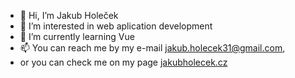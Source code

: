- 👋 Hi, I’m Jakub Holeček
- 👀 I’m interested in web aplication development
- 🌱 I’m currently learning Vue
- 📫 You can reach me by my e-mail jakub.holecek31@gmail.com,
-  or you can check me on my page <a href='http://www.jakubholecek.cz/' target="_blank" rel="noopener noreferrer">jakubholecek.cz</a>


